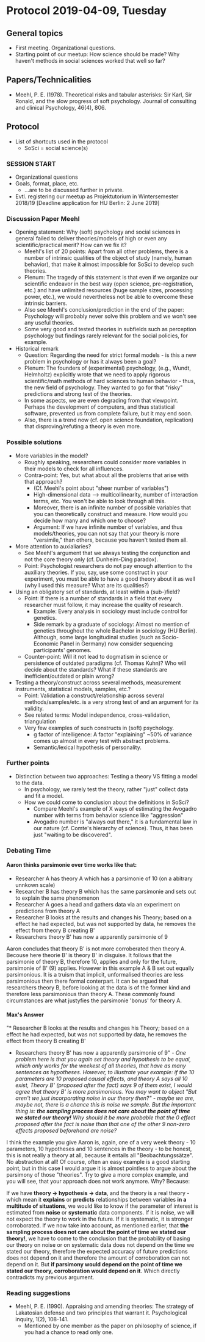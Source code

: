 # Protocol 2019-04-09, Tuesday

## General topics

* First meeting. Organizational questions.
* Starting point of our meetup: How science should be made? Why haven't methods in social sciences worked that well so far?

## Papers/Technicalities

* Meehl, P. E. (1978). Theoretical risks and tabular asterisks: Sir Karl, Sir Ronald, and the slow progress of soft psychology. Journal of consulting and clinical Psychology, 46(4), 806.

## Protocol

* List of shortcuts used in the protocol
  * SoSci = social science(s)

### SESSION START

* Organizational questions
* Goals, format, place, etc.
  * ...are to be discussed further in private.
* Evtl. registering our meetup as Projektutorium in Wintersemester 2018/19 [Deadline application for HU Berlin: 2 June 2019]

### Discussion Paper Meehl

* Opening statement: Why (soft) psychology and social sciences in general failed to deliver theories/models of high or even any scientific/practical merit? How can we fix it?
	* Meehl's list of 20 points: Apart from all other problems, there is a number of intrinsic qualities of the object of study (namely, human behavior), that make it almost impossible for SoSci to develop such theories.
	* Plenum: The tragedy of this statement is that even if we organize our scientific endeavor in the best way (open science, pre-registration, etc.) and have unlimited resources (huge sample sizes, processing power, etc.), we would nevertheless not be able to overcome these intrinsic barriers.
	* Also see Meehl's conclusion/prediction in the end of the paper: Psychology will probably never solve this problem and we won't see any useful theories.
	* Some very good and tested theories in subfields such as perception psychology but findings rarely relevant for the social policies, for example.
* Historical remark
	* Question: Regarding the need for strict formal models - is this a new problem in psychology or has it always been a goal?
	* Plenum: The founders of (experimental) psychology, (e.g., Wundt, Helmholtz) explicitly wrote that we need to apply rigorous scientific/math methods of hard sciences to human behavior - thus, the new field of psychology. They wanted to go for that "risky" predictions and strong test of the theories.
	* In some aspects, we are even degrading from that viewpoint. Perhaps the development of computers, and thus statistical software, prevented us from complete failure, but it may end soon. 
	* Also, there is a trend now (cf. open science foundation, replication) that disproving/refuting a theory is even more.
	
### Possible solutions

* More variables in the model?
	* Roughly speaking, researchers could consider more variables in their models to check for all influences.
	* Contra-point: Yes, but what about all the problems that arise with that approach?
		* (Cf. Meehl's point about "sheer number of variables")
		* High-dimensional data --> multicollinearity, number of interaction terms, etc. You won't be able to look through all this.
		* Moreover, there is an infinite number of possible variables that you can theoretically construct and measure. How would you decide how many and which one to choose?
		* Argument: If we have infinite number of variables, and thus models/theories, you can not say that your theory is more "versimile," than others, because you haven't tested them all.
* More attention to auxialiaries?
	* See Meehl's argument that we always testing the conjunction and not the core theory only (cf. Dunheim-Ding paradox).
	* Point: Psychologist researchers do not pay enough attention to the auxiliary theories. If you, say, use some construct in your experiment, you must be able to have a good theory about it as well (why I used this measure? What are its qualities?) 
* Using an obligatory set of standards, at least within a (sub-)field?
  * Point: If there is a number of standards in a field that every researcher must follow, it may increase the quality of research.
    * Example: Every analysis in sociology must include control for genetics.
    * Side remark by a graduate of sociology: Almost no mention of genetics throughout the whole Bachelor in sociology (HU Berlin). Although, some large longitudinal studies (such as Socio-Economic Panel in Germany) now consider sequencing participants' genomes.
  * Counter-point: Will it not lead to dogmatism in science or persistence of outdated paradigms (cf. Thomas Kuhn)? Who will decide about the standards? What if these standards are inefficient/outdated or plain wrong?
* Testing a theory/construct across several methods, measurement instruments, statistical models, samples, etc.?
  * Point: Validation a construct/relationship across several methods/samples/etc. is a very strong test of and an argument for its validity.
  * See related terms: Model independence, cross-validation, triangulation
  * Very few examples of such constructs in (soft) psychology.
    * g factor of intelligence: A factor "explaining" ~50% of variance comes up almost in every test with abstract problems.
    * Semantic/lexical hypothesis of personality.
    
### Further points

* Distinction between two approaches: Testing a theory VS fitting a model to the data.
  * In psychology, we rarely test the theory, rather "just" collect data and fit a model.
  * How we could come to conclusion about the definitions in SoSci?
    * Compare Meehl's example of X ways of estimating the Avogadro number with terms from behavior science like "aggression"
    * Avogadro number is "always out there," it is a fundamental law in our nature (cf. Comte's hierarchy of science). Thus, it has been just "waiting to be discovered".

### Debating Time

#### Aaron thinks parsimonie over time works like that:

* Researcher A has theory A which has a parsimonie of 10 (on a abitrary unnkown scale)
* Researcher B has theory B which has the same parsimonie and sets out to explain the same phenomenon
* Researcher A goes a head and gathers data via an experiment on predictions from theory A
* Researcher B looks at the results and changes his Theory; based on a effect he had expected, but was not supported by data, he removes the effect from theory B creating B'
* Researchers theory B' has now a apparently parsimonie of 9

Aaron concludes that theory B' is not more corroberated then theory A. Becouse here theorie B' is theory B' in disguise. It follows that the parsimonie of theory B, therefore 10, applies and only for the future, parsimonie of B' (9) applies. However in this example A & B set out equally parsimonious. It is a truism that implicit, unformalised theories are less parsimonious then there formal conterpart. It can be argued that researchers theory B, before looking at the data is of the former kind and therefore less parsimonious than theory A. These commonly found circumstances are what justyfies the parsimonie 'bonus' for theory A.


#### Max's Answer

"* Researcher B looks at the results and changes his Theory; based on a effect he had expected, but was not supported by data, he removes the effect from theory B creating B'
* Researchers theory B' has now a apparently parsimonie of 9" - *One problem here is that you again set theory and hypothesis to be equal, which only works for the weekest of all theories, that have as many sentences as hypotheses. However, to illustrate your example: if the 10 parameters are 10 proposed causal effects, and theory A says all 10 exist, Theory B' (proposed after the fact) says 9 of them exist, I would agree that theory B' is more parsimonious. You may want to object "But aren't we just incorporating noise in our theory then?" - maybe we are, maybe not, there is a chance this is noise we sample. But the important thing is: **the sampling process does not care about the point of time we stated our theory!** Why should it be more probable that the 0 effect proposed after the fact is noise than that one of the other 9 non-zero effects proposed beforehand are noise?*

I think the example you give Aaron is, again, one of a very week theory - 10 parameters, 10 hypotheses and 10 sentences in the theory - to be honest, this is not really a theory at all, because it entails all "Beobachtungssätze". No abstraction at all! Of course, often an easy example is a good starting point, but in this case I would argue it is almost pointless to argue about the parsimony of those "theories". Try to give a more complex example, and you will see, that your approach does not work anymore. Why? Because:

If we have **theory -> hypothesis -> data**, and the theory is a real theory - which mean it **explains** or **predicts** relationships between variables **in a multitude of situations**, we would like to know if the parameter of interest is estimated from **noise** or **systematic** data components. If it is noise, we will not expect the theory to work in the future. If it is systematic, it is stronger corroborated. If we now take into account, as mentioned earlier, that **the sampling process does not care about the point of time we stated our theory!**, we have to come to the conclusion that the probability of basing our theory on noise or on systematic data does not depend on the time we stated our theory, therefore the expected accuracy of future predictions does not depend on it and therefore the amount of corroboration can not depend on it. But **if parsimony would depend on the point of time we stated our theory, corroboration would depend on it**. Which directly contradicts my previous argument.


### Reading suggestions
* Meehl, P. E. (1990). Appraising and amending theories: The strategy of Lakatosian defense and two principles that warrant it. Psychological inquiry, 1(2), 108-141.
	* Mentioned by one member as the paper on philosophy of science, if you had a chance to read only one.

